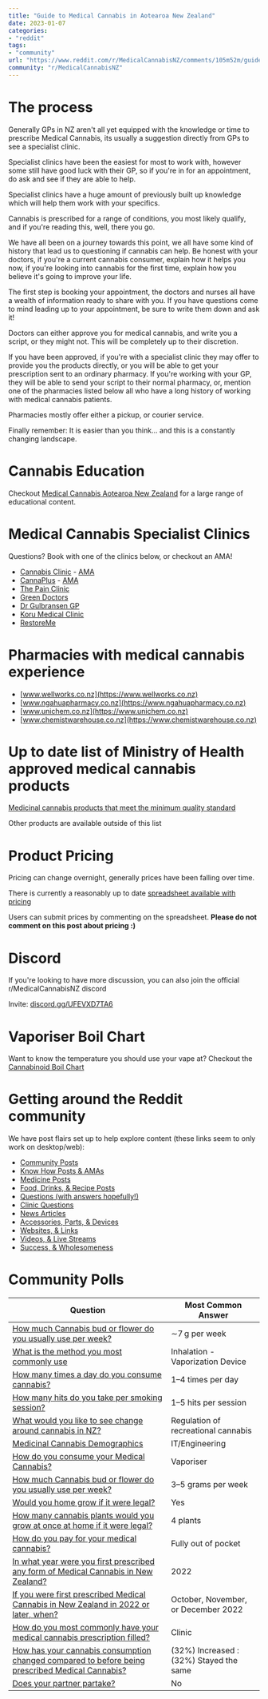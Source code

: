 ```yaml
---
title: "Guide to Medical Cannabis in Aotearoa New Zealand"
date: 2023-01-07
categories:
- "reddit"
tags:
- "community"
url: "https://www.reddit.com/r/MedicalCannabisNZ/comments/105m52m/guide_to_medical_cannabis_in_aotearoa_new_zealand/?utm_source=share&utm_medium=web2x&context=3"
community: "r/MedicalCannabisNZ"
---
```


# The process

Generally GPs in NZ aren't all yet equipped with the knowledge or time to prescribe Medical Cannabis, its usually a suggestion directly from GPs to see a specialist clinic.

Specialist clinics have been the easiest for most to work with, however some still have good luck with their GP, so if you're in for an appointment, do ask and see if they are able to help.

Specialist clinics have a huge amount of previously built up knowledge which will help them work with your specifics.

Cannabis is prescribed for a range of conditions, you most likely qualify, and if you're reading this, well, there you go.

We have all been on a journey towards this point, we all have some kind of history that lead us to questioning if cannabis can help. Be honest with your doctors, if you're a current cannabis consumer, explain how it helps you now, if you're looking into cannabis for the first time, explain how you believe it's going to improve your life.

The first step is booking your appointment, the doctors and nurses all have a wealth of information ready to share with you. If you have questions come to mind leading up to your appointment, be sure to write them down and ask it!

Doctors can either approve you for medical cannabis, and write you a script, or they might not. This will be completely up to their discretion.

If you have been approved, if you're with a specialist clinic they may offer to provide you the products directly, or you will be able to get your prescription sent to an ordinary pharmacy. If you're working with your GP, they will be able to send your script to their normal pharmacy, or, mention one of the pharmacies listed below all who have a long history of working with medical cannabis patients.

Pharmacies mostly offer either a pickup, or courier service.

Finally remember: It is easier than you think... and this is a constantly changing landscape.

# Cannabis Education

Checkout [Medical Cannabis Aotearoa New Zealand](https://mcanz.org.nz) for a large range of educational content.

# Medical Cannabis Specialist Clinics

Questions? Book with one of the clinics below, or checkout an AMA!

- [Cannabis Clinic](https://cannabisclinic.co.nz/) - [AMA](https://www.reddit.com/r/MedicalCannabisNZ/comments/11marn3/ama_i_am_dr_clare_halford_from_cannabis_clinic_a/)
- [CannaPlus](https://cannaplus.co.nz/) - [AMA](https://www.reddit.com/r/MedicalCannabisNZ/comments/zs5zoe/ama_i_am_dr_afraz_adam_from_cannaplus_a_medical/)
- [The Pain Clinic](https://thepainclinic.co.nz/)
- [Green Doctors](https://greendoctors.co.nz/)
- [Dr Gulbransen GP](https://www.cannabiscare.nz/)
- [Koru Medical Clinic](https://korumedical.co.nz)
- [RestoreMe](https://www.restoremeclinic.co.nz/)

# Pharmacies with medical cannabis experience

- [www.wellworks.co.nz](https://www.wellworks.co.nz)
- [www.ngahuapharmacy.co.nz](https://www.ngahuapharmacy.co.nz)
- [www.unichem.co.nz](https://www.unichem.co.nz)
- [www.chemistwarehouse.co.nz](https://www.chemistwarehouse.co.nz)

# Up to date list of Ministry of Health approved medical cannabis products

[Medicinal cannabis products that meet the minimum quality standard](https://www.health.govt.nz/our-work/regulation-health-and-disability-system/medicinal-cannabis-agency/medicinal-cannabis-agency-information-health-professionals/medicinal-cannabis-products-meet-minimum-quality-standard)

Other products are available outside of this list

# Product Pricing

Pricing can change overnight, generally prices have been falling over time.

There is currently a reasonably up to date [spreadsheet available with pricing](https://docs.google.com/spreadsheets/d/1rXMYOe_Yz1h7sct5DZfPC4cHH8h8IQsej_zSuXWYMMM/edit?usp=sharing)

Users can submit prices by commenting on the spreadsheet. **Please do not comment on this post about pricing :)**

# Discord

If you're looking to have more discussion, you can also join the official r/MedicalCannabisNZ discord

Invite: [discord.gg/UFEVXD7TA6](https://discord.gg/UFEVXD7TA6)

# Vaporiser Boil Chart

Want to know the temperature you should use your vape at? Checkout the [Cannabinoid Boil Chart](https://www.reddit.com/r/MedicalCannabisNZ/comments/zm03kz/cannabinoid_boil_chart_redrawn/)

# Getting around the Reddit community

We have post flairs set up to help explore content (these links seem to only work on desktop/web):

- [Community Posts](https://www.reddit.com/r/MedicalCannabisNZ/?f=flair_name%3A%22Community%22)
- [Know How Posts & AMAs](https://www.reddit.com/r/MedicalCannabisNZ/?f=flair_name%3A%22Knowledge%22)
- [Medicine Posts](https://www.reddit.com/r/MedicalCannabisNZ/?f=flair_name%3A%22Medicine%20Related%22)
- [Food, Drinks, & Recipe Posts](https://www.reddit.com/r/MedicalCannabisNZ/?f=flair_name%3A%22Recipe%22)
- [Questions (with answers hopefully!)](https://www.reddit.com/r/MedicalCannabisNZ/?f=flair_name%3A%22Question%22)
- [Clinic Questions](https://www.reddit.com/r/MedicalCannabisNZ/?f=flair_name%3A%22Clinic%20Related%22)
- [News Articles](https://www.reddit.com/r/MedicalCannabisNZ/?f=flair_name%3A%22News%22)
- [Accessories, Parts, & Devices](https://www.reddit.com/r/MedicalCannabisNZ/?f=flair_name%3A%22Accessory%20Related%22)
- [Websites, & Links](https://www.reddit.com/r/MedicalCannabisNZ/?f=flair_name%3A%22Website%22)
- [Videos, & Live Streams](https://www.reddit.com/r/MedicalCannabisNZ/?f=flair_name%3A%22Video%22)
- [Success, & Wholesomeness](https://www.reddit.com/r/MedicalCannabisNZ/?f=flair_name%3A%22Success%22)

# Community Polls
| Question | Most Common Answer |
|----------|--------------------|
| [How much Cannabis bud or flower do you usually use per week?](https://www.reddit.com/r/MedicalCannabisNZ/comments/xlwar5/how_much_cannabis_bud_or_flower_do_you_usually/) | ∼7 g per week |
| [What is the method you most commonly use](https://www.reddit.com/r/MedicalCannabisNZ/comments/xryg39/what_is_the_method_you_most_commonly_use/) |Inhalation - Vaporization Device |
| [How many times a day do you consume cannabis?](https://www.reddit.com/r/MedicalCannabisNZ/comments/xxw299/how_many_times_a_day_do_you_consume_cannabis/) |1–4 times per day |
| [How many hits do you take per smoking session?](https://www.reddit.com/r/MedicalCannabisNZ/comments/y3qs7t/how_many_hits_do_you_take_per_smoking_session/) |1–5 hits per session |
| [What would you like to see change around cannabis in NZ?](https://www.reddit.com/r/MedicalCannabisNZ/comments/yqctam/what_would_you_like_to_see_change_around_cannabis/) |Regulation of recreational cannabis |
| [Medicinal Cannabis Demographics](https://www.reddit.com/r/MedicalCannabisNZ/comments/yj2rld/medicinal_cannabis_demographics_2/) |IT/Engineering|
| [How do you consume your Medical Cannabis?](https://www.reddit.com/r/MedicalCannabisNZ/comments/z2b87d/how_do_you_consume_your_medical_cannabis/) |Vaporiser |
| [How much Cannabis bud or flower do you usually use per week?](https://www.reddit.com/r/MedicalCannabisNZ/comments/1079ffl/how_much_cannabis_bud_or_flower_do_you_usually/) |3–5 grams per week |
| [Would you home grow if it were legal?](https://www.reddit.com/r/MedicalCannabisNZ/comments/10k01hu/would_you_home_grow_if_it_were_legal/) |Yes |
| [How many cannabis plants would you grow at once at home if it were legal?](https://www.reddit.com/r/MedicalCannabisNZ/comments/10k03k9/how_many_cannabis_plants_would_you_grow_at_once/) |4 plants |
| [How do you pay for your medical cannabis?](https://www.reddit.com/r/MedicalCannabisNZ/comments/10k058r/how_do_you_pay_for_your_medical_cannabis/) |Fully out of pocket |
| [In what year were you first prescribed any form of Medical Cannabis in New Zealand?](https://www.reddit.com/r/MedicalCannabisNZ/comments/10puvo6/in_what_year_were_you_first_prescribed_any_form/) |2022|
| [If you were first prescribed Medical Cannabis in New Zealand in 2022 or later, when?](https://www.reddit.com/r/MedicalCannabisNZ/comments/10pv0aq/if_you_were_first_prescribed_medical_cannabis_in/) |October, November, or December 2022|
| [How do you most commonly have your medical cannabis prescription filled?](https://www.reddit.com/r/MedicalCannabisNZ/comments/10pwjbw/how_do_you_most_commonly_have_your_medical/) |Clinic|
| [How has your cannabis consumption changed compared to before being prescribed Medical Cannabis?](https://www.reddit.com/r/MedicalCannabisNZ/comments/10qq7wx/how_has_your_cannabis_consumption_changed/)|(32%) Increased : (32%) Stayed the same|
| [Does your partner partake?](https://www.reddit.com/r/MedicalCannabisNZ/comments/10ss8sy/does_your_partner_partake/) |No|